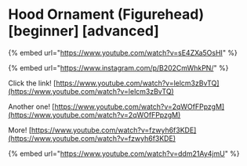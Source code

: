# Hood Ornament (Figurehead) \[beginner] \[advanced]



{% embed url="https://www.youtube.com/watch?v=sE4ZXa5OsHI" %}

{% embed url="https://www.instagram.com/p/B202CmWhkPN/" %}

Click the link! [https://www.youtube.com/watch?v=lelcm3zBvTQ](https://www.youtube.com/watch?v=lelcm3zBvTQ)

Another one! [https://www.youtube.com/watch?v=2qWOfFPpzgM](https://www.youtube.com/watch?v=2qWOfFPpzgM)

More! [https://www.youtube.com/watch?v=fzwyh6f3KDE](https://www.youtube.com/watch?v=fzwyh6f3KDE)

{% embed url="https://www.youtube.com/watch?v=ddm21Ay4jmU" %}
